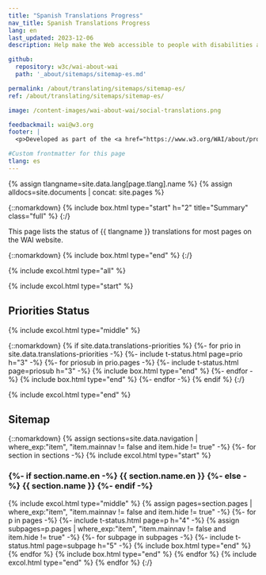 ```yaml
---
title: "Spanish Translations Progress"
nav_title: Spanish Translations Progress
lang: en
last_updated: 2023-12-06
description: Help make the Web accessible to people with disabilities around the world. We appreciate your contributions to translating W3C WAI accessibility resources.

github:
  repository: w3c/wai-about-wai
  path: '_about/sitemaps/sitemap-es.md'

permalink: /about/translating/sitemaps/sitemap-es/
ref: /about/translating/sitemaps/sitemap-es/

image: /content-images/wai-about-wai/social-translations.png

feedbackmail: wai@w3.org
footer: |
  <p>Developed as part of the <a href="https://www.w3.org/WAI/about/projects/wai-coop/">WAI-CooP project</a>, co-funded by the European Commission.</p>

#Custom frontmatter for this page
tlang: es
---
```

{% assign tlangname=site.data.lang[page.tlang].name %}
{% assign alldocs=site.documents | concat: site.pages %}

{::nomarkdown}
{% include box.html type="start" h="2" title="Summary" class="full" %}
{:/}

This page lists the status of {{ tlangname }} translations for most pages on the WAI website.

{::nomarkdown}
{% include box.html type="end" %}
{:/}

{% include excol.html type="all" %}

{% include excol.html type="start" %}

## Priorities Status

{% include excol.html type="middle" %}

{::nomarkdown}
{% if site.data.translations-priorities %}
  {%- for prio in site.data.translations-priorities -%}
    {%- include t-status.html page=prio h="3" -%}
      {%- for priosub in prio.pages -%}
        {%- include t-status.html page=priosub h="3" -%}
        {% include box.html type="end" %}
      {%- endfor -%}
    {% include box.html type="end" %}
  {%- endfor -%}
{% endif %}
{:/}

{% include excol.html type="end" %}

## Sitemap

{::nomarkdown}
{% assign sections=site.data.navigation | where_exp:"item", "item.mainnav != false and item.hide != true" -%}
{%- for section in sections -%}
  {% include excol.html type="start" %}
  <h3>
  {%- if section.name.en -%}
    {{ section.name.en }}
  {%- else -%}
    {{ section.name }}
  {%- endif -%}
  </h3>
  {% include excol.html type="middle" %}
  {% assign pages=section.pages | where_exp:"item", "item.mainnav != false and item.hide != true" -%}
  {%- for p in pages -%}
    {%- include t-status.html page=p h="4" -%}
    {% assign subpages=p.pages | where_exp:"item", "item.mainnav != false and item.hide != true" -%}
    {%- for subpage in subpages -%}
      {%- include t-status.html page=subpage h="5" -%}
    {% include box.html type="end" %}
    {% endfor %}
    {% include box.html type="end" %}
  {% endfor %}
{% include excol.html type="end" %}
{% endfor %}
{:/}